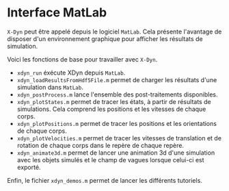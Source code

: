 # Interface MatLab

`X-Dyn` peut être appelé depuis le logiciel `MatLab`.
Cela présente l'avantage de disposer d'un environnement graphique pour afficher
les résultats de simulation.

Voici les fonctions de base pour travailler avec `X-Dyn`.

- `xdyn_run` éxécute XDyn depuis `MatLab`.
- `xdyn_loadResultsFromHdf5File.m` permet de charger les résultats d'une
  simulation dans `MatLab`.
- `xdyn_postProcess.m` lance l'ensemble des post-traitements disponibles.
- `xdyn_plotStates.m` permet de tracer les états, à partir de résultats de
  simulations. Cela comprend les positions et les vitesses de chaque corps.
- `xdyn_plotPositions.m` permet de tracer les positions et les orientations
   de chaque corps.
- `xdyn_plotVelocities.m` permet de tracer les vitesses de translation et de
   rotation de chaque corps dans le repère de chaque repère.
- `xdyn_animate3d.m` permet de lancer une animation 3d d'une simulation avec
  les objets simulés et le champ de vagues lorsque celui-ci est exporté.

Enfin, le fichier `xdyn_demos.m` permet de lancer les différents tutoriels.
